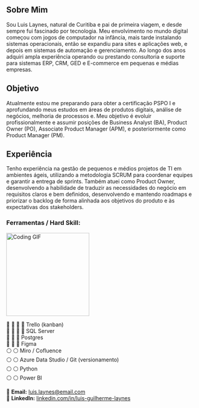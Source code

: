 ## Sobre Mim

Sou Luis Laynes, natural de Curitiba e pai de primeira viagem, e desde sempre fui fascinado por tecnologia. Meu envolvimento no mundo digital começou com jogos de computador na infância, mais tarde instalando sistemas operacionais, então se expandiu para sites e aplicações web, e depois em sistemas de automação e gerenciamento. Ao longo dos anos adquiri ampla experiência operando ou prestando consultoria e suporte para sistemas ERP, CRM, GED e E-commerce em pequenas e médias empresas. 

## Objetivo

Atualmente estou me preparando para obter a certificação PSPO I e aprofundando meus estudos em áreas de produtos digitais, análise de negócios, melhoria de processos e. Meu objetivo é evoluir profissionalmente e assumir posições de Business Analyst (BA), Product Owner (PO), Associate Product Manager (APM), e posteriormente como Product Manager (PM).

## Experiência

Tenho experiência na gestão de pequenos e médios projetos de TI em ambientes ágeis, utilizando a metodologia SCRUM para coordenar equipes e garantir a entrega de sprints. Também atuei como Product Owner, desenvolvendo a habilidade de traduzir as necessidades do negócio em requisitos claros e bem definidos, desenvolvendo e mantendo roadmaps e priorizar o backlog de forma alinhada aos objetivos do produto e às expectativas dos stakeholders.

### Ferramentas / Hard Skill: 

<img src="https://media.giphy.com/media/JHGdFpgGdrd6chU6qj/giphy.gif?cid=790b7611slyio4bzcglyi5wukarfzblt2znx6snxi6m2p5zt&ep=v1_gifs_search&rid=giphy.gif&ct=g" alt="Coding GIF" width="220">

:red_circle: :red_circle: :red_circle: :red_circle: Trello (kanban)  
:red_circle: :red_circle: :red_circle: :red_circle: SQL Server  
:large_blue_circle: :large_blue_circle: :large_blue_circle: Postgres  
:large_blue_circle: :large_blue_circle: :large_blue_circle: Figma  
:white_circle: :white_circle: Miro / Cofluence  
:white_circle: :white_circle: Azure Data Studio / Git (versionamento)  
:white_circle: :white_circle: Python  
:white_circle: :white_circle: Power BI  

📧 **Email:** luis.laynes@email.com  
🔗 **LinkedIn:** [linkedin.com/in/luis-guilherme-laynes](www.linkedin.com/in/luis-guilherme-laynes)
